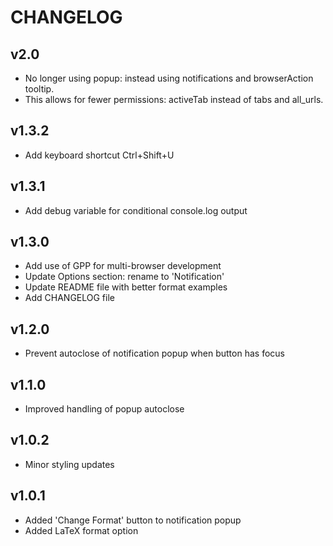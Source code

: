 # CHANGELOG

## v2.0
* No longer using popup: instead using notifications and browserAction tooltip.
* This allows for fewer permissions: activeTab instead of tabs and all_urls.

## v1.3.2
* Add keyboard shortcut Ctrl+Shift+U

## v1.3.1
* Add debug variable for conditional console.log output

## v1.3.0
* Add use of GPP for multi-browser development
* Update Options section: rename to 'Notification'
* Update README file with better format examples
* Add CHANGELOG file

## v1.2.0
* Prevent autoclose of notification popup when button has focus

## v1.1.0
* Improved handling of popup autoclose

## v1.0.2
* Minor styling updates

## v1.0.1
* Added 'Change Format' button to notification popup
* Added LaTeX format option
